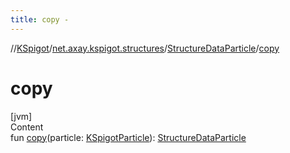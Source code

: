 ```yaml
---
title: copy -
---
```

//[KSpigot](../../index.md)/[net.axay.kspigot.structures](../index.md)/[StructureDataParticle](index.md)/[copy](copy.md)



# copy  
[jvm]  
Content  
fun [copy](copy.md)(particle: [KSpigotParticle](../../net.axay.kspigot.particles/-k-spigot-particle/index.md)): [StructureDataParticle](index.md)  



